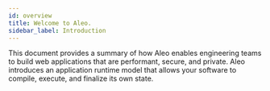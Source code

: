 ```yaml
---
id: overview
title: Welcome to Aleo.
sidebar_label: Introduction
---
```


This document provides a summary of how Aleo enables engineering teams to build web applications that are
performant, secure, and private. Aleo introduces an application runtime model that allows your software
to compile, execute, and finalize its own state.